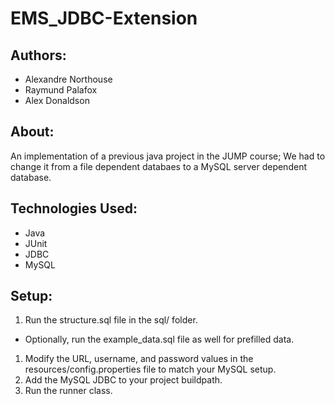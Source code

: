# EMS_JDBC-Extension

## Authors:
- Alexandre Northouse
- Raymund Palafox
- Alex Donaldson

## About:
An implementation of a previous java project in the JUMP course; We had to change it from a file dependent databaes to a MySQL server dependent database.

## Technologies Used:
- Java
- JUnit
- JDBC
- MySQL

## Setup:
1. Run the structure.sql file in the sql/ folder.
  - Optionally, run the example_data.sql file as well for prefilled data.
1. Modify the URL, username, and password values in the resources/config.properties file to match your MySQL setup.
1. Add the MySQL JDBC to your project buildpath.
1. Run the runner class.
